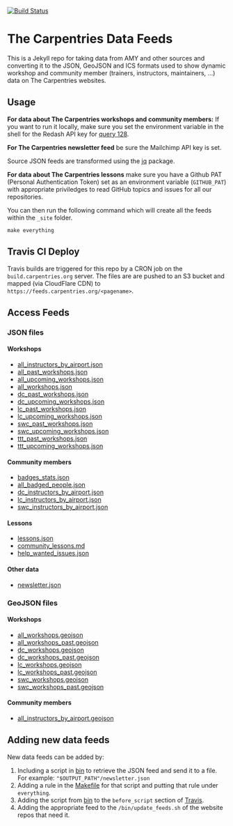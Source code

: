 [![Build Status](https://travis-ci.com/carpentries/amy-feeds.svg?branch=master)](https://travis-ci.com/carpentries/amy-feeds)

# The Carpentries Data Feeds

This is a Jekyll repo for taking data from AMY and other sources and converting it to the JSON, GeoJSON and ICS formats used to show dynamic workshop and community member (trainers, instructors, maintainers, ...) data on The Carpentries websites.

## Usage 

**For data about The Carpentries workshops and community members:** If you want to run it locally, make sure you set the environment variable in the
shell for the Redash API key for [query
128](https://redash.carpentries.org/queries/128).

**For The Carpentries newsletter feed** be sure the Mailchimp API key is set.

Source JSON feeds are transformed using the [jq](https://stedolan.github.io/jq/) package.

**For data about The Carpentries lessons** make sure you have a Github PAT (Personal Authentication Token) set as an environment variable (`GITHUB_PAT`) with appropriate priviledges to read GitHub topics and issues for all our repositories.

You can then run the following command which will create all the feeds within
the `_site` folder.

```
make everything 
```

## Travis CI Deploy

Travis builds are triggered for this repo by a CRON job on the `build.carpentries.org` server. The files are are pushed to an S3 bucket and mapped (via CloudFlare CDN) to `https://feeds.carpentries.org/<pagename>`.

## Access Feeds

### JSON files

#### Workshops

*   [all\_instructors\_by\_airport.json](https://feeds.carpentries.org/all_instructors_by_airport.json)
*   [all\_past\_workshops.json](https://feeds.carpentries.org/all_past_workshops.json)
*   [all\_upcoming\_workshops.json](https://feeds.carpentries.org/all_upcoming_workshops.json)
*   [all\_workshops.json](https://feeds.carpentries.org/all_workshops.json)
*   [dc\_past\_workshops.json](https://feeds.carpentries.org/dc_past_workshops.json)
*   [dc\_upcoming\_workshops.json](https://feeds.carpentries.org/dc_upcoming_workshops.json)
*   [lc\_past\_workshops.json](https://feeds.carpentries.org/lc_past_workshops.json)
*   [lc\_upcoming\_workshops.json](https://feeds.carpentries.org/lc_upcoming_workshops.json)
*   [swc\_past\_workshops.json](https://feeds.carpentries.org/swc_past_workshops.json)
*   [swc\_upcoming\_workshops.json](https://feeds.carpentries.org/swc_upcoming_workshops.json)
*   [ttt\_past\_workshops.json](https://feeds.carpentries.org/ttt_past_workshops.json)
*   [ttt\_upcoming\_workshops.json](https://feeds.carpentries.org/ttt_upcoming_workshops.json)


#### Community members

*   [badges\_stats.json](https://feeds.carpentries.org/badges_stats.json)
*   [all\_badged\_people.json](https://feeds.carpentries.org/all_badged_people.json)
*   [dc\_instructors\_by\_airport.json](https://feeds.carpentries.org/dc_instructors_by_airport.json)
*   [lc\_instructors\_by\_airport.json](https://feeds.carpentries.org/lc_instructors_by_airport.json)
*   [swc\_instructors\_by\_airport.json](https://feeds.carpentries.org/swc_instructors_by_airport.json)

#### Lessons

* [lessons.json](https://feeds.carpentries.org/lessons.json)
* [community_lessons.md](https://feeds.carpentries.org/community_lessons.json)
* [help_wanted_issues.json](https://feeds.carpentries.org/help_wanted_issues.json)


#### Other data

* [newsletter.json](https://feeds.carpentries.org/newsletter.json)

### GeoJSON files

#### Workshops

*   [all\_workshops.geojson](https://feeds.carpentries.org/all_workshops.geojson)
*   [all\_workshops\_past.geojson](https://feeds.carpentries.org/all_workshops_past.geojson)
*   [dc\_workshops.geojson](https://feeds.carpentries.org/dc_workshops.geojson)
*   [dc\_workshops\_past.geojson](https://feeds.carpentries.org/dc_workshops_past.geojson)
*   [lc\_workshops.geojson](https://feeds.carpentries.org/lc_workshops.geojson)
*   [lc\_workshops\_past.geojson](https://feeds.carpentries.org/lc_workshops_past.geojson)
*   [swc\_workshops.geojson](https://feeds.carpentries.org/swc_workshops.geojson)
*   [swc\_workshops\_past.geojson](https://feeds.carpentries.org/swc_workshops_past.geojson)

#### Community members

*   [all\_instructors\_by\_airport.geojson](https://feeds.carpentries.org/all_instructors_by_airport.geojson)


## Adding new data feeds

New data feeds can be added by:

1. Including a script in [bin](/bin) to retrieve the JSON feed and send it to a file. For example: `"$OUTPUT_PATH"/newsletter.json`
1. Adding a rule in the [Makefile](Makefile) for that script and putting that rule under `everything`.
1. Adding the script from [bin](/bin) to the `before_script` section of [Travis](.travis.yml).
1. Adding the appropriate feed to the `/bin/update_feeds.sh` of the website repos that need it.


